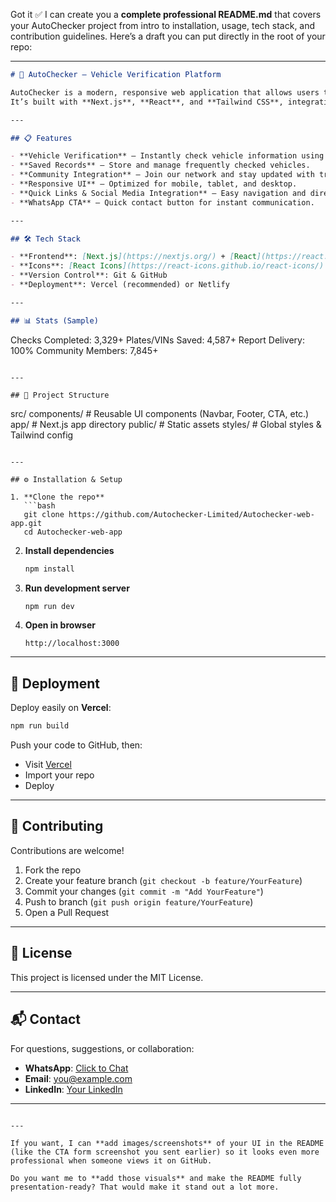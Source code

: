 Got it ✅
I can create you a **complete professional README.md** that covers your AutoChecker project from intro to installation, usage, tech stack, and contribution guidelines.
Here’s a draft you can put directly in the root of your repo:

---

```markdown
# 🚗 AutoChecker – Vehicle Verification Platform

AutoChecker is a modern, responsive web application that allows users to verify vehicle information, save license plates/VINs, and get instant reports.  
It’s built with **Next.js**, **React**, and **Tailwind CSS**, integrating an intuitive UI, community features, and social connectivity.

---

## 📋 Features

- **Vehicle Verification** – Instantly check vehicle information using plate or VIN.
- **Saved Records** – Store and manage frequently checked vehicles.
- **Community Integration** – Join our network and stay updated with trusted dealer offers.
- **Responsive UI** – Optimized for mobile, tablet, and desktop.
- **Quick Links & Social Media Integration** – Easy navigation and direct contact channels.
- **WhatsApp CTA** – Quick contact button for instant communication.

---

## 🛠 Tech Stack

- **Frontend**: [Next.js](https://nextjs.org/) + [React](https://react.dev/) + [Tailwind CSS](https://tailwindcss.com/)
- **Icons**: [React Icons](https://react-icons.github.io/react-icons/)
- **Version Control**: Git & GitHub
- **Deployment**: Vercel (recommended) or Netlify

---

## 📊 Stats (Sample)

```

Checks Completed:    3,329+
Plates/VINs Saved:   4,587+
Report Delivery:     100%
Community Members:   7,845+

```

---

## 📂 Project Structure

```

src/
components/     # Reusable UI components (Navbar, Footer, CTA, etc.)
app/            # Next.js app directory
public/         # Static assets
styles/         # Global styles & Tailwind config

````

---

## ⚙️ Installation & Setup

1. **Clone the repo**
   ```bash
   git clone https://github.com/Autochecker-Limited/Autochecker-web-app.git
   cd Autochecker-web-app
````

2. **Install dependencies**

   ```bash
   npm install
   ```

3. **Run development server**

   ```bash
   npm run dev
   ```

4. **Open in browser**

   ```
   http://localhost:3000
   ```

---

## 🚀 Deployment

Deploy easily on **Vercel**:

```bash
npm run build
```

Push your code to GitHub, then:

* Visit [Vercel](https://vercel.com/)
* Import your repo
* Deploy

---

## 🤝 Contributing

Contributions are welcome!

1. Fork the repo
2. Create your feature branch (`git checkout -b feature/YourFeature`)
3. Commit your changes (`git commit -m "Add YourFeature"`)
4. Push to branch (`git push origin feature/YourFeature`)
5. Open a Pull Request

---

## 📜 License

This project is licensed under the MIT License.

---

## 📬 Contact

For questions, suggestions, or collaboration:

* **WhatsApp**: [Click to Chat](https://wa.me/your-number)
* **Email**: [you@example.com](mailto:you@example.com)
* **LinkedIn**: [Your LinkedIn](https://linkedin.com/in/yourprofile)

---

```

---

If you want, I can **add images/screenshots** of your UI in the README (like the CTA form screenshot you sent earlier) so it looks even more professional when someone views it on GitHub.  

Do you want me to **add those visuals** and make the README fully presentation-ready? That would make it stand out a lot more.
```
